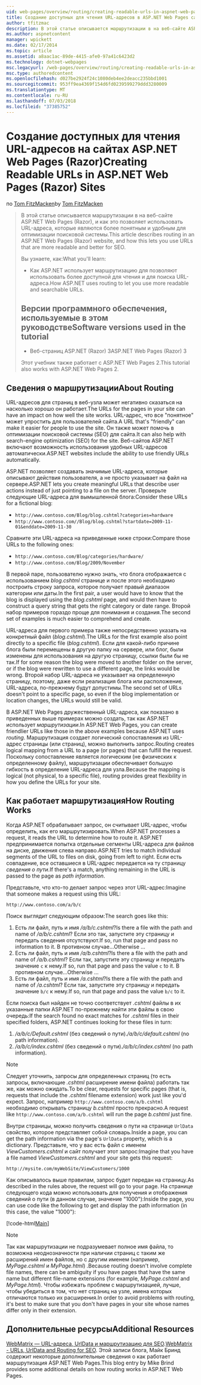 ```yaml
---
uid: web-pages/overview/routing/creating-readable-urls-in-aspnet-web-pages-sites
title: Создание доступных для чтения URL-адресов в ASP.NET Web Pages сайтов (Razor) | Документация Майкрософт
author: tfitzmac
description: В этой статье описывается маршрутизации в на веб-сайте ASP.NET Web Pages (Razor), и как это позволяет использовать URL-адреса, которые являются более понятным и удобным для оптимизации поисковой системы. Вы будете...
ms.author: aspnetcontent
manager: wpickett
ms.date: 02/17/2014
ms.topic: article
ms.assetid: a8aac1ac-89de-4415-afe0-97a41c6423d2
ms.technology: dotnet-webpages
msc.legacyurl: /web-pages/overview/routing/creating-readable-urls-in-aspnet-web-pages-sites
msc.type: authoredcontent
ms.openlocfilehash: d027be2924f24c1080deb4ee2deacc235bbd1001
ms.sourcegitcommit: 953ff9ea4369f154d6fd0239599279ddd3280009
ms.translationtype: MT
ms.contentlocale: ru-RU
ms.lasthandoff: 07/03/2018
ms.locfileid: "37385752"
---
```

<a name="creating-readable-urls-in-aspnet-web-pages-razor-sites"></a><span data-ttu-id="2c737-104">Создание доступных для чтения URL-адресов на сайтах ASP.NET Web Pages (Razor)</span><span class="sxs-lookup"><span data-stu-id="2c737-104">Creating Readable URLs in ASP.NET Web Pages (Razor) Sites</span></span>
====================
<span data-ttu-id="2c737-105">по [Tom FitzMacken](https://github.com/tfitzmac)</span><span class="sxs-lookup"><span data-stu-id="2c737-105">by [Tom FitzMacken](https://github.com/tfitzmac)</span></span>

> <span data-ttu-id="2c737-106">В этой статье описывается маршрутизации в на веб-сайте ASP.NET Web Pages (Razor), и как это позволяет использовать URL-адреса, которые являются более понятным и удобным для оптимизации поисковой системы.</span><span class="sxs-lookup"><span data-stu-id="2c737-106">This article describes routing in an ASP.NET Web Pages (Razor) website, and how this lets you use URLs that are more readable and better for SEO.</span></span>
> 
> <span data-ttu-id="2c737-107">Вы узнаете, как:</span><span class="sxs-lookup"><span data-stu-id="2c737-107">What you'll learn:</span></span>
> 
> - <span data-ttu-id="2c737-108">Как ASP.NET использует маршрутизацию для позволяют использовать более доступной для чтения и для поиска URL-адреса.</span><span class="sxs-lookup"><span data-stu-id="2c737-108">How ASP.NET uses routing to let you use more readable and searchable URLs.</span></span>
>   
> 
> ## <a name="software-versions-used-in-the-tutorial"></a><span data-ttu-id="2c737-109">Версии программного обеспечения, используемые в этом руководстве</span><span class="sxs-lookup"><span data-stu-id="2c737-109">Software versions used in the tutorial</span></span>
> 
> 
> - <span data-ttu-id="2c737-110">Веб-страниц ASP.NET (Razor) 3</span><span class="sxs-lookup"><span data-stu-id="2c737-110">ASP.NET Web Pages (Razor) 3</span></span>
>   
> 
> <span data-ttu-id="2c737-111">Этот учебник также работает с ASP.NET Web Pages 2.</span><span class="sxs-lookup"><span data-stu-id="2c737-111">This tutorial also works with ASP.NET Web Pages 2.</span></span>


## <a name="about-routing"></a><span data-ttu-id="2c737-112">Сведения о маршрутизации</span><span class="sxs-lookup"><span data-stu-id="2c737-112">About Routing</span></span>

<span data-ttu-id="2c737-113">URL-адресов для страниц в веб-узла может негативно сказаться на насколько хорошо он работает.</span><span class="sxs-lookup"><span data-stu-id="2c737-113">The URLs for the pages in your site can have an impact on how well the site works.</span></span> <span data-ttu-id="2c737-114">URL-адрес, что все &quot;понятное&quot; может упростить для пользователей сайта.</span><span class="sxs-lookup"><span data-stu-id="2c737-114">A URL that's &quot;friendly&quot; can make it easier for people to use the site.</span></span> <span data-ttu-id="2c737-115">Он также может помочь в оптимизации поисковой системы (SEO) для сайта.</span><span class="sxs-lookup"><span data-stu-id="2c737-115">It can also help with search-engine optimization (SEO) for the site.</span></span> <span data-ttu-id="2c737-116">Веб-сайтов ASP.NET включают возможность использования удобных URL-адресов автоматически.</span><span class="sxs-lookup"><span data-stu-id="2c737-116">ASP.NET websites include the ability to use friendly URLs automatically.</span></span>

<span data-ttu-id="2c737-117">ASP.NET позволяет создавать значимые URL-адреса, которые описывают действия пользователя, а не просто указывает на файл на сервере.</span><span class="sxs-lookup"><span data-stu-id="2c737-117">ASP.NET lets you create meaningful URLs that describe user actions instead of just pointing to a file on the server.</span></span> <span data-ttu-id="2c737-118">Проверьте следующие URL-адреса для вымышленной блога:</span><span class="sxs-lookup"><span data-stu-id="2c737-118">Consider these URLs for a fictional blog:</span></span>

- `http://www.contoso.com/Blog/blog.cshtml?categories=hardware`
- `http://www.contoso.com//Blog/blog.cshtml?startdate=2009-11-01&enddate=2009-11-30`

<span data-ttu-id="2c737-119">Сравните эти URL-адреса на приведенные ниже строки:</span><span class="sxs-lookup"><span data-stu-id="2c737-119">Compare those URLs to the following ones:</span></span>

- `http://www.contoso.com/Blog/categories/hardware/`
- `http://www.contoso.com/Blog/2009/November`

<span data-ttu-id="2c737-120">В первой паре, пользователю нужно знать, что блога отображается с использованием *blog.cshtml* странице и после этого необходимо построить строку запроса, которое получает правый диапазон категории или даты.</span><span class="sxs-lookup"><span data-stu-id="2c737-120">In the first pair, a user would have to know that the blog is displayed using the *blog.cshtml* page, and would then have to construct a query string that gets the right category or date range.</span></span> <span data-ttu-id="2c737-121">Второй набор примеров гораздо проще для понимания и создания.</span><span class="sxs-lookup"><span data-stu-id="2c737-121">The second set of examples is much easier to comprehend and create.</span></span>

<span data-ttu-id="2c737-122">URL-адреса для первого примера также непосредственно указать на конкретный файл (*blog.cshtml*).</span><span class="sxs-lookup"><span data-stu-id="2c737-122">The URLs for the first example also point directly to a specific file (*blog.cshtml*).</span></span> <span data-ttu-id="2c737-123">Если для какой-либо причине блога были перемещены в другую папку на сервере, или блог, были изменены для использования на другую страницу, ссылки были бы не так.</span><span class="sxs-lookup"><span data-stu-id="2c737-123">If for some reason the blog were moved to another folder on the server, or if the blog were rewritten to use a different page, the links would be wrong.</span></span> <span data-ttu-id="2c737-124">Второй набор URL-адреса не указывает на определенную страницу, поэтому, даже если реализация блога или расположение, URL-адреса, по-прежнему будут допустимы.</span><span class="sxs-lookup"><span data-stu-id="2c737-124">The second set of URLs doesn't point to a specific page, so even if the blog implementation or location changes, the URLs would still be valid.</span></span>

<span data-ttu-id="2c737-125">В ASP.NET Web Pages дружественный URL-адреса, как показано в приведенных выше примерах можно создать, так как ASP.NET использует *маршрутизации*.</span><span class="sxs-lookup"><span data-stu-id="2c737-125">In ASP.NET Web Pages, you can create friendlier URLs like those in the above examples because ASP.NET uses *routing*.</span></span> <span data-ttu-id="2c737-126">Маршрутизация создает логический сопоставления из URL-адрес страницы (или страниц), можно выполнить запрос.</span><span class="sxs-lookup"><span data-stu-id="2c737-126">Routing creates logical mapping from a URL to a page (or pages) that can fulfill the request.</span></span> <span data-ttu-id="2c737-127">Поскольку сопоставление является логическим (не физических к определенному файлу), маршрутизации обеспечивает большую гибкость в определение URL-адреса для узла.</span><span class="sxs-lookup"><span data-stu-id="2c737-127">Because the mapping is logical (not physical, to a specific file), routing provides great flexibility in how you define the URLs for your site.</span></span>

## <a name="how-routing-works"></a><span data-ttu-id="2c737-128">Как работает маршрутизация</span><span class="sxs-lookup"><span data-stu-id="2c737-128">How Routing Works</span></span>

<span data-ttu-id="2c737-129">Когда ASP.NET обрабатывает запрос, он считывает URL-адрес, чтобы определить, как его маршрутизировать.</span><span class="sxs-lookup"><span data-stu-id="2c737-129">When ASP.NET processes a request, it reads the URL to determine how to route it.</span></span> <span data-ttu-id="2c737-130">ASP.NET предпринимается попытка отдельные сегменты URL-адреса для файлов на диске, движения слева направо.</span><span class="sxs-lookup"><span data-stu-id="2c737-130">ASP.NET tries to match individual segments of the URL to files on disk, going from left to right.</span></span> <span data-ttu-id="2c737-131">Если есть совпадение, все оставшиеся в URL-адрес передается на ту страницу *сведения о пути*.</span><span class="sxs-lookup"><span data-stu-id="2c737-131">If there's a match, anything remaining in the URL is passed to the page as *path information*.</span></span>

<span data-ttu-id="2c737-132">Представьте, что кто-то делает запрос через этот URL-адрес:</span><span class="sxs-lookup"><span data-stu-id="2c737-132">Imagine that someone makes a request using this URL:</span></span>

`http://www.contoso.com/a/b/c`

<span data-ttu-id="2c737-133">Поиск выглядит следующим образом:</span><span class="sxs-lookup"><span data-stu-id="2c737-133">The search goes like this:</span></span>

1. <span data-ttu-id="2c737-134">Есть ли файл, путь и имя */a/b/c.cshtml*?</span><span class="sxs-lookup"><span data-stu-id="2c737-134">Is there a file with the path and name of */a/b/c.cshtml*?</span></span> <span data-ttu-id="2c737-135">Если это так, запустите эту страницу и передать сведения отсутствуют.</span><span class="sxs-lookup"><span data-stu-id="2c737-135">If so, run that page and pass no information to it.</span></span> <span data-ttu-id="2c737-136">В противном случае...</span><span class="sxs-lookup"><span data-stu-id="2c737-136">Otherwise ...</span></span>
2. <span data-ttu-id="2c737-137">Есть ли файл, путь и имя */a/b.cshtml*?</span><span class="sxs-lookup"><span data-stu-id="2c737-137">Is there a file with the path and name of */a/b.cshtml*?</span></span> <span data-ttu-id="2c737-138">Если так, запустите эту страницу и передать значение `c` к нему.</span><span class="sxs-lookup"><span data-stu-id="2c737-138">If so, run that page and pass the value `c` to it.</span></span> <span data-ttu-id="2c737-139">В противном случае...</span><span class="sxs-lookup"><span data-stu-id="2c737-139">Otherwise …</span></span>
3. <span data-ttu-id="2c737-140">Есть ли файл, путь и имя */a.cshtml*?</span><span class="sxs-lookup"><span data-stu-id="2c737-140">Is there a file with the path and name of */a.cshtml*?</span></span> <span data-ttu-id="2c737-141">Если так, запустите эту страницу и передать значение `b/c` к нему.</span><span class="sxs-lookup"><span data-stu-id="2c737-141">If so, run that page and pass the value `b/c` to it.</span></span>

<span data-ttu-id="2c737-142">Если поиска был найден не точно соответствует *.cshtml* файлы в их указанные папки ASP.NET по-прежнему найти эти файлы в свою очередь:</span><span class="sxs-lookup"><span data-stu-id="2c737-142">If the search found no exact matches for *.cshtml* files in their specified folders, ASP.NET continues looking for these files in turn:</span></span>

1. <span data-ttu-id="2c737-143">*/a/b/c/Default.cshtml* (без сведений о пути).</span><span class="sxs-lookup"><span data-stu-id="2c737-143">*/a/b/c/default.cshtml* (no path information).</span></span>
2. <span data-ttu-id="2c737-144">*/a/b/c/index.cshtml* (без сведений о пути).</span><span class="sxs-lookup"><span data-stu-id="2c737-144">*/a/b/c/index.cshtml* (no path information).</span></span>

> [!NOTE]
> <span data-ttu-id="2c737-145">Следует уточнить, запросы для определенных страниц (то есть запросы, включающие *.cshtml* расширение имени файла) работать так же, как можно ожидать.</span><span class="sxs-lookup"><span data-stu-id="2c737-145">To be clear, requests for specific pages (that is, requests that include the *.cshtml* filename extension) work just like you'd expect.</span></span> <span data-ttu-id="2c737-146">Запрос, например `http://www.contoso.com/a/b.cshtml` необходимо открывать страницу *b.cshtml* просто прекрасно.</span><span class="sxs-lookup"><span data-stu-id="2c737-146">A request like `http://www.contoso.com/a/b.cshtml` will run the page *b.cshtml* just fine.</span></span>


<span data-ttu-id="2c737-147">Внутри страницы, можно получить сведения о пути на странице `UrlData` свойство, которое представляет собой словарь.</span><span class="sxs-lookup"><span data-stu-id="2c737-147">Inside a page, you can get the path information via the page's `UrlData` property, which is a dictionary.</span></span> <span data-ttu-id="2c737-148">Представьте, что у вас есть файл с именем *ViewCustomers.cshtml* и сайт получает этот запрос:</span><span class="sxs-lookup"><span data-stu-id="2c737-148">Imagine that you have a file named *ViewCustomers.cshtml* and your site gets this request:</span></span>

`http://mysite.com/myWebSite/ViewCustomers/1000`

<span data-ttu-id="2c737-149">Как описывалось выше правилам, запрос будет передан на страницу.</span><span class="sxs-lookup"><span data-stu-id="2c737-149">As described in the rules above, the request will go to your page.</span></span> <span data-ttu-id="2c737-150">На странице следующего кода можно использовать для получения и отображения сведений о пути (в данном случае, значение &quot;1000&quot;):</span><span class="sxs-lookup"><span data-stu-id="2c737-150">Inside the page, you can use code like the following to get and display the path information (in this case, the value &quot;1000&quot;):</span></span>

[!code-html[Main](creating-readable-urls-in-aspnet-web-pages-sites/samples/sample1.html)]

> [!NOTE]
> <span data-ttu-id="2c737-151">Так как маршрутизации не подразумевает полное имя файла, то возможна неоднозначности при наличии страниц с таким же расширений имен файлов, но с другим именем (например, *MyPage.cshtml* и *MyPage.html*) .</span><span class="sxs-lookup"><span data-stu-id="2c737-151">Because routing doesn't involve complete file names, there can be ambiguity if you have pages that have the same name but different file-name extensions (for example, *MyPage.cshtml* and *MyPage.html*).</span></span> <span data-ttu-id="2c737-152">Чтобы избежать проблем с маршрутизацией, лучше, чтобы убедиться в том, что нет страниц на узле, имена которых отличаются только их расширения.</span><span class="sxs-lookup"><span data-stu-id="2c737-152">In order to avoid problems with routing, it's best to make sure that you don't have pages in your site whose names differ only in their extension.</span></span>


<a id="Additional_Resources"></a>
## <a name="additional-resources"></a><span data-ttu-id="2c737-153">Дополнительные ресурсы</span><span class="sxs-lookup"><span data-stu-id="2c737-153">Additional Resources</span></span>

<span data-ttu-id="2c737-154">[WebMatrix — URL-адреса, UrlData и маршрутизацию для SEO](http://www.mikesdotnetting.com/Article/165/WebMatrix-URLs-UrlData-and-Routing-for-SEO).</span><span class="sxs-lookup"><span data-stu-id="2c737-154">[WebMatrix - URLs, UrlData and Routing for SEO](http://www.mikesdotnetting.com/Article/165/WebMatrix-URLs-UrlData-and-Routing-for-SEO).</span></span> <span data-ttu-id="2c737-155">Этой записи блога, Майк Бринд содержит некоторые дополнительные сведения о как работает маршрутизация ASP.NET Web Pages.</span><span class="sxs-lookup"><span data-stu-id="2c737-155">This blog entry by Mike Brind provides some additional details on how routing works in ASP.NET Web Pages.</span></span>
